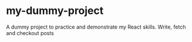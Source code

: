 # my-dummy-project
A dummy project to practice and demonstrate my React skills. Write, fetch and checkout posts 
